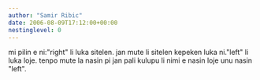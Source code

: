 ```yaml
---
author: "Samir Ribic"
date: 2006-08-09T17:12:00+00:00
nestinglevel: 0
---
```

mi pilin e ni:"right" li luka sitelen. jan mute li sitelen kepeken luka ni."left" li luka loje. tenpo mute la nasin pi jan pali kulupu li nimi e nasin loje unu nasin "left".